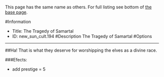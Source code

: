 This page has the same name as others. For full listing see bottom of [the base page](the_tragedy_of_samartal.md).

#Information
 - Title: The Tragedy of Samartal
 - ID: new_sun_cult.194
#Description
The Tragedy of Samartal
#Options

___
##Ha! That is what they deserve for worshipping the elves as a divine race.

###Efects:<ul><li>add prestige = 5</li></ul>
